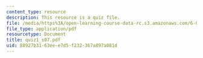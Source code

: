 ```yaml
---
content_type: resource
description: This resource is a quiz file.
file: /media/https%3A/open-learning-course-data-rc.s3.amazonaws.com/6-002-circuits-and-electronics-spring-2007/88927b3163eee7d5f232367a897a081d_quiz1_s07.pdf
file_type: application/pdf
resourcetype: Document
title: quiz1_s07.pdf
uid: 88927b31-63ee-e7d5-f232-367a897a081d
---
```

